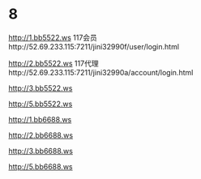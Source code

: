 # 8
http://1.bb5522.ws 117会员http://52.69.233.115:7211/jini32990f/user/login.html

http://2.bb5522.ws 117代理http://52.69.233.115:7211/jini32990a/account/login.html

http://3.bb5522.ws

http://5.bb5522.ws

http://1.bb6688.ws

http://2.bb6688.ws

http://3.bb6688.ws

http://5.bb6688.ws
